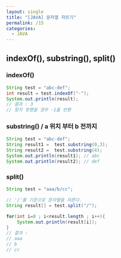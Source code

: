 ```yaml
---
layout: single
title: "[JAVA] 문자열 자르기"
permalink: /15
categories:
  - JAVA
---
```


## **indexOf(), substring(), split()**

### indexOf()

```java
String test = "abc-def";
int result = test.indexOf("-");
System.out.println(result);
// 결과 : 3
// 찾지 못했을 경우 -1을 반환
```

### substring() / **a 위치 부터 b 전까지**

```java
String test = "abc-def";
String result1 =  test.substring(0,3);
String result2 =  test.substring(4);
System.out.println(result1); // abc
System.out.println(result2); // def
```

### split()

```java
String test = "aaa/b/cc";

// '/'를 기준으로 문자열을 자른다.
String result[] = test.split("/");

for(int i=0 ; i<result.length ; i++){
    System.out.println(result[i]);
}
// 결과 :
// aaa
// b
// cc
```
